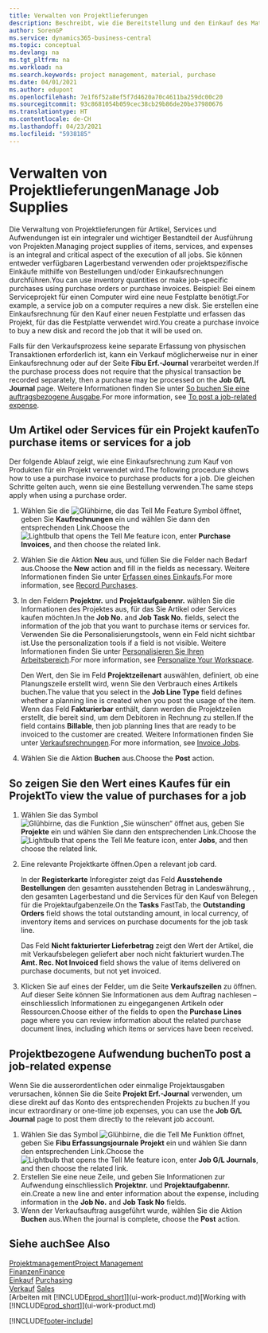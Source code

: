 ```yaml
---
title: Verwalten von Projektlieferungen
description: Beschreibt, wie die Bereitstellung und den Einkauf des Materials und Servicearten in Projekten verwaltet wird.
author: SorenGP
ms.service: dynamics365-business-central
ms.topic: conceptual
ms.devlang: na
ms.tgt_pltfrm: na
ms.workload: na
ms.search.keywords: project management, material, purchase
ms.date: 04/01/2021
ms.author: edupont
ms.openlocfilehash: 7e1f6f52a8ef5f7d4620a70c4611ba259dc00c20
ms.sourcegitcommit: 93c8681054b059cec38cb29b86de20be37980676
ms.translationtype: HT
ms.contentlocale: de-CH
ms.lasthandoff: 04/23/2021
ms.locfileid: "5938185"
---
```

# <a name="manage-job-supplies"></a><span data-ttu-id="30e41-103">Verwalten von Projektlieferungen</span><span class="sxs-lookup"><span data-stu-id="30e41-103">Manage Job Supplies</span></span>
<span data-ttu-id="30e41-104">Die Verwaltung von Projektlieferungen für Artikel, Services und Aufwendungen ist ein integraler und wichtiger Bestandteil der Ausführung von Projekten.</span><span class="sxs-lookup"><span data-stu-id="30e41-104">Managing project supplies of items, services, and expenses is an integral and critical aspect of the execution of all jobs.</span></span> <span data-ttu-id="30e41-105">Sie können entweder verfügbaren Lagerbestand verwenden oder projektspezifische Einkäufe mithilfe von Bestellungen und/oder Einkaufsrechnungen durchführen.</span><span class="sxs-lookup"><span data-stu-id="30e41-105">You can use inventory quantities or make job-specific purchases using purchase orders or purchase invoices.</span></span> <span data-ttu-id="30e41-106">Beispiel: Bei einem Serviceprojekt für einen Computer wird eine neue Festplatte benötigt.</span><span class="sxs-lookup"><span data-stu-id="30e41-106">For example, a service job on a computer requires a new disk.</span></span> <span data-ttu-id="30e41-107">Sie erstellen eine Einkaufsrechnung für den Kauf einer neuen Festplatte und erfassen das Projekt, für das die Festplatte verwendet wird.</span><span class="sxs-lookup"><span data-stu-id="30e41-107">You create a purchase invoice to buy a new disk and record the job that it will be used on.</span></span>

<span data-ttu-id="30e41-108">Falls für den Verkaufsprozess keine separate Erfassung von physischen Transaktionen erforderlich ist, kann ein Verkauf möglicherweise nur in einer Einkaufsrechnung oder auf der Seite **Fibu Erf.-Journal** verarbeitet werden.</span><span class="sxs-lookup"><span data-stu-id="30e41-108">If the purchase process does not require that the physical transaction be recorded separately, then a purchase may be processed on the **Job G/L Journal** page.</span></span> <span data-ttu-id="30e41-109">Weitere Informationen finden Sie unter [So buchen Sie eine auftragsbezogene Ausgabe](projects-how-manage-project-supplies.md#to-post-a-job-related-expense).</span><span class="sxs-lookup"><span data-stu-id="30e41-109">For more information, see [To post a job-related expense](projects-how-manage-project-supplies.md#to-post-a-job-related-expense).</span></span>

## <a name="to-purchase-items-or-services-for-a-job"></a><span data-ttu-id="30e41-110">Um Artikel oder Services für ein Projekt kaufen</span><span class="sxs-lookup"><span data-stu-id="30e41-110">To purchase items or services for a job</span></span>
<span data-ttu-id="30e41-111">Der folgende Ablauf zeigt, wie eine Einkaufsrechnung zum Kauf von Produkten für ein Projekt verwendet wird.</span><span class="sxs-lookup"><span data-stu-id="30e41-111">The following procedure shows how to use a purchase invoice to purchase products for a job.</span></span> <span data-ttu-id="30e41-112">Die gleichen Schritte gelten auch, wenn sie eine Bestellung verwenden.</span><span class="sxs-lookup"><span data-stu-id="30e41-112">The same steps apply when using a purchase order.</span></span>  

1. <span data-ttu-id="30e41-113">Wählen Sie die ![Glühbirne, die das Tell Me Feature](media/ui-search/search_small.png "Tell Me-Funktion") Symbol öffnet, geben Sie **Kaufrechnungen** ein und wählen Sie dann den entsprechenden Link.</span><span class="sxs-lookup"><span data-stu-id="30e41-113">Choose the ![Lightbulb that opens the Tell Me feature](media/ui-search/search_small.png "Tell me what you want to do") icon, enter **Purchase Invoices**, and then choose the related link.</span></span>  
2. <span data-ttu-id="30e41-114">Wählen Sie die Aktion **Neu** aus, und füllen Sie die Felder nach Bedarf aus.</span><span class="sxs-lookup"><span data-stu-id="30e41-114">Choose the **New** action and fill in the fields as necessary.</span></span> <span data-ttu-id="30e41-115">Weitere Informationen finden Sie unter [Erfassen eines Einkaufs](purchasing-how-record-purchases.md).</span><span class="sxs-lookup"><span data-stu-id="30e41-115">For more information, see [Record Purchases](purchasing-how-record-purchases.md).</span></span>
3. <span data-ttu-id="30e41-116">In den Feldern **Projektnr.** und **Projektaufgabennr.** wählen Sie die Informationen des Projektes aus, für das Sie Artikel oder Services kaufen möchten.</span><span class="sxs-lookup"><span data-stu-id="30e41-116">In the **Job No.** and **Job Task No.** fields, select the information of the job that you want to purchase items or services for.</span></span> <span data-ttu-id="30e41-117">Verwenden Sie die Personalisierungstools, wenn ein Feld nicht sichtbar ist.</span><span class="sxs-lookup"><span data-stu-id="30e41-117">Use the personalization tools if a field is not visible.</span></span> <span data-ttu-id="30e41-118">Weitere Informationen finden Sie unter [Personalisieren Sie Ihren Arbeitsbereich](ui-personalization-user.md).</span><span class="sxs-lookup"><span data-stu-id="30e41-118">For more information, see [Personalize Your Workspace](ui-personalization-user.md).</span></span>

    <span data-ttu-id="30e41-119">Den Wert, den Sie im Feld **Projektzeilenart** auswählen, definiert, ob eine Planungszeile erstellt wird, wenn Sie den Verbrauch eines Artikels buchen.</span><span class="sxs-lookup"><span data-stu-id="30e41-119">The value that you select in the **Job Line Type** field defines whether a planning line is created when you post the usage of the item.</span></span> <span data-ttu-id="30e41-120">Wenn das Feld **Fakturierbar** enthält, dann werden die Projektzeilen erstellt, die bereit sind, um dem Debitoren in Rechnung zu stellen.</span><span class="sxs-lookup"><span data-stu-id="30e41-120">If the field contains **Billable**, then job planning lines that are ready to be invoiced to the customer are created.</span></span> <span data-ttu-id="30e41-121">Weitere Informationen finden Sie unter [Verkaufsrechnungen](projects-how-invoice-jobs.md).</span><span class="sxs-lookup"><span data-stu-id="30e41-121">For more information, see [Invoice Jobs](projects-how-invoice-jobs.md).</span></span>
4. <span data-ttu-id="30e41-122">Wählen Sie die Aktion **Buchen** aus.</span><span class="sxs-lookup"><span data-stu-id="30e41-122">Choose the **Post** action.</span></span>

## <a name="to-view-the-value-of-purchases-for-a-job"></a><span data-ttu-id="30e41-123">So zeigen Sie den Wert eines Kaufes für ein Projekt</span><span class="sxs-lookup"><span data-stu-id="30e41-123">To view the value of purchases for a job</span></span>
1. <span data-ttu-id="30e41-124">Wählen Sie das Symbol ![Glühbirne, das die Funktion „Sie wünschen“ öffnet](media/ui-search/search_small.png "Tell Me-Funktion") aus, geben Sie **Projekte** ein und wählen Sie dann den entsprechenden Link.</span><span class="sxs-lookup"><span data-stu-id="30e41-124">Choose the ![Lightbulb that opens the Tell Me feature](media/ui-search/search_small.png "Tell me what you want to do") icon, enter **Jobs**, and then choose the related link.</span></span>
2. <span data-ttu-id="30e41-125">Eine relevante Projektkarte öffnen.</span><span class="sxs-lookup"><span data-stu-id="30e41-125">Open a relevant job card.</span></span>

    <span data-ttu-id="30e41-126">In der **Registerkarte** Inforegister zeigt das Feld **Ausstehende Bestellungen** den gesamten ausstehenden Betrag in Landeswährung, , den gesamten Lagerbestand und die Services für den Kauf von Belegen für die Projektaufgabenzeile.</span><span class="sxs-lookup"><span data-stu-id="30e41-126">On the **Tasks** FastTab, the **Outstanding Orders** field shows the total outstanding amount, in local currency, of inventory items and services on purchase documents for the job task line.</span></span>  

    <span data-ttu-id="30e41-127">Das Feld **Nicht fakturierter Lieferbetrag** zeigt den Wert der Artikel, die mit Verkaufsbelegen geliefert aber noch nicht fakturiert wurden.</span><span class="sxs-lookup"><span data-stu-id="30e41-127">The **Amt. Rec. Not Invoiced** field shows the value of items delivered on purchase documents, but not yet invoiced.</span></span>  
3. <span data-ttu-id="30e41-128">Klicken Sie auf eines der Felder, um die Seite **Verkaufszeilen** zu öffnen. Auf dieser Seite können Sie Informationen aus dem Auftrag nachlesen – einschliesslich Informationen zu eingegangenen Artikeln oder Ressourcen.</span><span class="sxs-lookup"><span data-stu-id="30e41-128">Choose either of the fields to open the **Purchase Lines** page where you can review information about the related purchase document lines, including which items or services have been received.</span></span>

## <a name="to-post-a-job-related-expense"></a><span data-ttu-id="30e41-129">Projektbezogene Aufwendung buchen</span><span class="sxs-lookup"><span data-stu-id="30e41-129">To post a job-related expense</span></span>
<span data-ttu-id="30e41-130">Wenn Sie die ausserordentlichen oder einmalige Projektausgaben verursachen, können Sie die Seite **Projekt Erf.-Journal** verwenden, um diese direkt auf das Konto des entsprechenden Projekts zu buchen.</span><span class="sxs-lookup"><span data-stu-id="30e41-130">If you incur extraordinary or one-time job expenses, you can use the **Job G/L Journal** page to post them directly to the relevant job account.</span></span>

1. <span data-ttu-id="30e41-131">Wählen Sie das Symbol ![Glühbirne, die die Tell Me Funktion öffnet](media/ui-search/search_small.png "Tell Me-Funktion"), geben Sie **Fibu Erfassungsjournale Projekt** ein und wählen Sie dann den entsprechenden Link.</span><span class="sxs-lookup"><span data-stu-id="30e41-131">Choose the ![Lightbulb that opens the Tell Me feature](media/ui-search/search_small.png "Tell me what you want to do") icon, enter **Job G/L Journals**, and then choose the related link.</span></span>  
2. <span data-ttu-id="30e41-132">Erstellen Sie eine neue Zeile, und geben Sie Informationen zur Aufwendung einschliesslich  **Projektnr.** und **Projektaufgabennr.** ein.</span><span class="sxs-lookup"><span data-stu-id="30e41-132">Create a new line and enter information about the expense, including information in the **Job No.** and **Job Task No** fields.</span></span>  
3. <span data-ttu-id="30e41-133">Wenn der Verkaufsauftrag ausgeführt wurde, wählen Sie die Aktion **Buchen** aus.</span><span class="sxs-lookup"><span data-stu-id="30e41-133">When the journal is complete, choose the **Post** action.</span></span>

## <a name="see-also"></a><span data-ttu-id="30e41-134">Siehe auch</span><span class="sxs-lookup"><span data-stu-id="30e41-134">See Also</span></span>
[<span data-ttu-id="30e41-135">Projektmanagement</span><span class="sxs-lookup"><span data-stu-id="30e41-135">Project Management</span></span>](projects-manage-projects.md)  
[<span data-ttu-id="30e41-136">Finanzen</span><span class="sxs-lookup"><span data-stu-id="30e41-136">Finance</span></span>](finance.md)  
<span data-ttu-id="30e41-137">[Einkauf](purchasing-manage-purchasing.md)       </span><span class="sxs-lookup"><span data-stu-id="30e41-137">[Purchasing](purchasing-manage-purchasing.md)       </span></span>  
<span data-ttu-id="30e41-138">[Verkauf](sales-manage-sales.md)    </span><span class="sxs-lookup"><span data-stu-id="30e41-138">[Sales](sales-manage-sales.md)    </span></span>  
<span data-ttu-id="30e41-139">[Arbeiten mit [!INCLUDE[prod_short](includes/prod_short.md)]](ui-work-product.md)</span><span class="sxs-lookup"><span data-stu-id="30e41-139">[Working with [!INCLUDE[prod_short](includes/prod_short.md)]](ui-work-product.md)</span></span>  


[!INCLUDE[footer-include](includes/footer-banner.md)]
